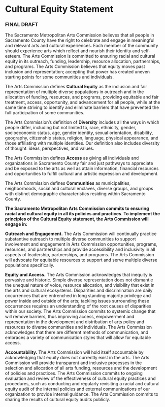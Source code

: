 # Cultural Equity Statement 

### FINAL DRAFT

The Sacramento Metropolitan Arts Commission believes that all people in Sacramento County have the right to celebrate and engage in meaningful and relevant arts and cultural experiences. Each member of the community should experience arts which reflect and nourish their identity and self-esteem. The Arts Commission is committed to ensuring racial and cultural equity in its outreach, funding, leadership, resource allocation, partnerships, and programs. The Arts Commission believes that equity moves past inclusion and representation; accepting that power has created uneven starting points for some communities and individuals. 

The Arts Commission defines **Cultural Equity** as the inclusion and fair representation of multiple diverse populations in outreach and in the allocation of funding, resources, and programs, providing equitable and fair treatment, access, opportunity, and advancement for all people, while at the same time striving to identify and eliminate barriers that have prevented the full participation of some communities. 

The Arts Commission’s definition of **Diversity** includes all the ways in which people differ, including but not limited to, race, ethnicity, gender, socioeconomic status, age, gender identity, sexual orientation, disability, geography, citizenship status, religion, language, physical appearance, and those affiliating with multiple identities. Our definition also includes diversity of thought: ideas, perspectives, and values. 

The Arts Commission defines **Access** as giving all individuals and organizations in Sacramento County fair and just pathways to appreciate and be exposed to the arts as well as attain information, financial resources and opportunities to fulfill cultural and artistic expression and development. 

The Arts Commission defines **Communities** as municipalities, neighborhoods, social and cultural enclaves, diverse groups, and groups with distinct demographic characteristics residing within Sacramento County. 

**The Sacramento Metropolitan Arts Commission commits to ensuring racial and cultural equity in all its policies and practices. To implement the principles of the Cultural Equity statement, the Arts Commission will engage in:** 

**Outreach and Engagement.** The Arts Commission will continually practice substantive outreach to multiple diverse communities to support involvement and engagement in Arts Commission opportunities, programs, resources, and partnerships and provide accessibility and inclusivity in all aspects of leadership, partnerships, and programs. The Arts Commission will advocate for equitable resources to support and serve multiple diverse populations specifically. 

**Equity and Access.** The Arts Commission acknowledges that inequity is pervasive and historic. Simple diverse representation does not dismantle the unequal nature of voice, resource allocation, and visibility that exist in the arts and cultural ecosystems. Disparities and discrimination are daily occurrences that are entrenched in long standing majority privilege and power inside and outside of the arts; tackling issues surrounding these occurrences requires an understanding of the root causes of disparities within our society. The Arts Commission commits to systemic change that will remove barriers, thus improving access, empowerment and representation in the development and distribution of arts policy and resources to diverse communities and individuals. The Arts Commission acknowledges that there are different methods of communication, and embraces a variety of communication styles that will allow for equitable access. 

**Accountability.** The Arts Commission will hold itself accountable by acknowledging that equity does not currently exist in the arts. The Arts Commission will provide transparent and inclusive processes in the selection and allocation of all arts funding, resources and the development of policies and practices. The Arts Commission commits to ongoing evaluation and review of the effectiveness of cultural equity practices and procedures, such as conducting and regularly revisiting a racial and cultural equity audit of the internal policies and external communications of our organization to provide internal guidance. The Arts Commission commits to sharing the results of cultural equity audits publicly.
